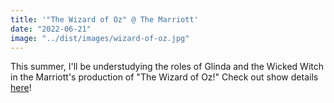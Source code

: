```yaml
---
title: '"The Wizard of Oz" @ The Marriott'
date: "2022-06-21"
image: "../dist/images/wizard-of-oz.jpg"
---
```


This summer, I'll be understudying the roles of Glinda and the Wicked Witch in the Marriott's production of "The Wizard of Oz!" Check out show details [here](https://www.marriotttheatre.com/show/the-wizard-of-oz)!
